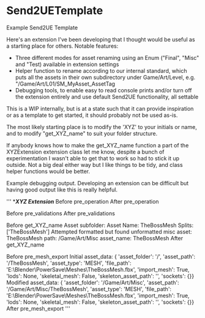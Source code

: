 # Send2UETemplate
Example Send2UE Template 

Here's an extension I've been developing that I thought would be useful as a starting place for others. 
Notable features:
- Three different modes for asset renaming using an Enum ("Final", "Misc" and "Test) available in extension settings
- Helper function to rename according to our internal standard, which puts all the assets in their own subdirectory under Game/Art/Level, e.g. "/Game/Art/L01/SM_MyAsset_AssetTag
- Debugging tools, to enable easy to read console prints and/or turn off the extension entirely and use default Send2UE functionality, all settable 

This is a WIP internally, but is at a state such that it can provide inspiration or as a template to get started, it should probably not be used as-is.

The most likely starting place is to modify the 'XYZ' to your initials or name, and to modify "get_XYZ_name" to suit your folder structure. 

If anybody knows how to make the get_XYZ_name function a part of the XYZExtension extension class let me know, despite a bunch of experimentation I wasn't able to get that to work so had to stick it up outside. Not a big deal either way but I like things to be tidy, and class helper functions would be better. 

Example debugging output. Developing an extension can be difficult but having good output like this is really helpful. 

'''
****XYZ Extension***
Before pre_operation
After pre_operation

Before pre_validations
After pre_validations

Before get_XYZ_name
   Asset subfolder:
   Asset Name: TheBossMesh
   Splits: ['TheBossMesh']
      Attempted formatted but found unformatted misc asset: TheBossMesh
   path: /Game/Art/Misc
   asset_name: TheBossMesh
After get_XYZ_name

Before pre_mesh_export
   Initial asset_data:
{     'asset_folder': '/',
      'asset_path': '/TheBossMesh',
      'asset_type': 'MESH',
      'file_path': 'E:\\Blender\\PowerSave\\Meshes\\TheBossMesh.fbx',
      'import_mesh': True,
      'lods': None,
      'skeletal_mesh': False,
      'skeleton_asset_path': '',
      'sockets': {}}
   Modified asset_data:
{     'asset_folder': '/Game/Art/Misc',
      'asset_path': '/Game/Art/Misc/TheBossMesh',
      'asset_type': 'MESH',
      'file_path': 'E:\\Blender\\PowerSave\\Meshes\\TheBossMesh.fbx',
      'import_mesh': True,
      'lods': None,
      'skeletal_mesh': False,
      'skeleton_asset_path': '',
      'sockets': {}}
After pre_mesh_export
'''
